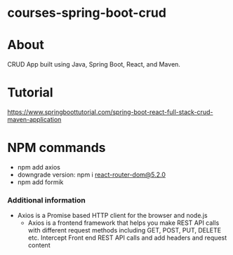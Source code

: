 # courses-spring-boot-crud

# About
CRUD App built using Java, Spring Boot, React, and Maven.

# Tutorial
https://www.springboottutorial.com/spring-boot-react-full-stack-crud-maven-application

# NPM commands
* npm add axios
* downgrade version: npm i react-router-dom@5.2.0
* npm add formik


### Additional information
* Axios is a Promise based HTTP client for the browser and node.js
    * Axios is a frontend framework that helps you make REST API calls with different request methods including GET, POST, PUT, DELETE etc. Intercept Front end REST API calls and add headers and request content